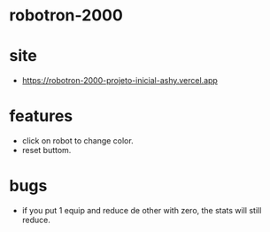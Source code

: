 # robotron-2000
# site
* https://robotron-2000-projeto-inicial-ashy.vercel.app
# features
* click on robot to change color.
* reset buttom.
# bugs
* if you put 1 equip and reduce de other with zero, the stats will still reduce.
